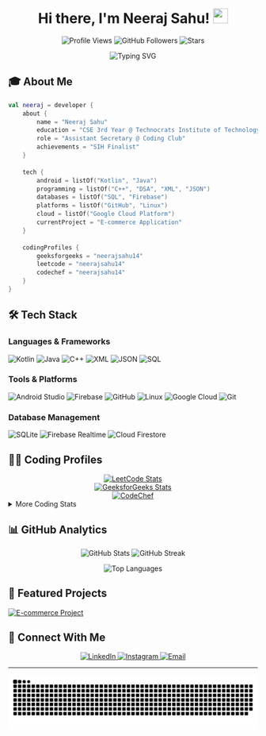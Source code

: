 <h1 align="center">Hi there, I'm Neeraj Sahu! <img src="https://raw.githubusercontent.com/MartinHeinz/MartinHeinz/master/wave.gif" width="30px" height="30px"></h1>

<p align="center">
  <img src="https://komarev.com/ghpvc/?username=neerajsahu14&style=for-the-badge&color=blue" alt="Profile Views"/>
  <img src="https://img.shields.io/github/followers/neerajsahu14?style=for-the-badge&color=green" alt="GitHub Followers"/>
  <img src="https://img.shields.io/github/stars/neerajsahu14?style=for-the-badge&color=yellow" alt="Stars"/>
</p>

<div align="center">
  <img src="https://readme-typing-svg.herokuapp.com?font=Fira+Code&pause=1000&color=2C97EB&center=true&vCenter=true&width=435&lines=Computer+Science+Student;Android+Developer;DSA+Specialist;Cloud+Computing+Enthusiast" alt="Typing SVG"/>
</div>

<h2>🎓 About Me</h2>

```kotlin
val neeraj = developer {
    about {
        name = "Neeraj Sahu"
        education = "CSE 3rd Year @ Technocrats Institute of Technology"
        role = "Assistant Secretary @ Coding Club"
        achievements = "SIH Finalist"
    }
    
    tech {
        android = listOf("Kotlin", "Java")
        programming = listOf("C++", "DSA", "XML", "JSON")
        databases = listOf("SQL", "Firebase")
        platforms = listOf("GitHub", "Linux")
        cloud = listOf("Google Cloud Platform")
        currentProject = "E-commerce Application"
    }
    
    codingProfiles {
        geeksforgeeks = "neerajsahu14"
        leetcode = "neerajsahu14"
        codechef = "neerajsahu14"
    }
}
```

<h2>🛠️ Tech Stack</h2>

<h3>Languages & Frameworks</h3>
<p align="left">
  <img src="https://img.shields.io/badge/Kotlin-7F52FF?style=for-the-badge&logo=kotlin&logoColor=white" alt="Kotlin"/>
  <img src="https://img.shields.io/badge/Java-ED8B00?style=for-the-badge&logo=openjdk&logoColor=white" alt="Java"/>
  <img src="https://img.shields.io/badge/C++-00599C?style=for-the-badge&logo=cplusplus&logoColor=white" alt="C++"/>
  <img src="https://img.shields.io/badge/XML-005C83?style=for-the-badge&logo=xml&logoColor=white" alt="XML"/>
  <img src="https://img.shields.io/badge/JSON-000000?style=for-the-badge&logo=json&logoColor=white" alt="JSON"/>
  <img src="https://img.shields.io/badge/SQL-4479A1?style=for-the-badge&logo=mysql&logoColor=white" alt="SQL"/>
</p>

<h3>Tools & Platforms</h3>
<p align="left">
  <img src="https://img.shields.io/badge/Android_Studio-3DDC84?style=for-the-badge&logo=android-studio&logoColor=white" alt="Android Studio"/>
  <img src="https://img.shields.io/badge/Firebase-FFCA28?style=for-the-badge&logo=firebase&logoColor=black" alt="Firebase"/>
  <img src="https://img.shields.io/badge/GitHub-181717?style=for-the-badge&logo=github&logoColor=white" alt="GitHub"/>
  <img src="https://img.shields.io/badge/Linux-FCC624?style=for-the-badge&logo=linux&logoColor=black" alt="Linux"/>
  <img src="https://img.shields.io/badge/Google_Cloud-4285F4?style=for-the-badge&logo=google-cloud&logoColor=white" alt="Google Cloud"/>
  <img src="https://img.shields.io/badge/Git-F05032?style=for-the-badge&logo=git&logoColor=white" alt="Git"/>
</p>

<h3>Database Management</h3>
<p align="left">
  <img src="https://img.shields.io/badge/SQLite-003B57?style=for-the-badge&logo=sqlite&logoColor=white" alt="SQLite"/>
  <img src="https://img.shields.io/badge/Firebase_Realtime-FF8A65?style=for-the-badge&logo=firebase&logoColor=white" alt="Firebase Realtime"/>
  <img src="https://img.shields.io/badge/Cloud_Firestore-FF8A65?style=for-the-badge&logo=firebase&logoColor=white" alt="Cloud Firestore"/>
</p>

<h2>👨‍💻 Coding Profiles</h2>

<div align="center">
  <a href="https://leetcode.com/neerajsahu14/">
    <img src="https://leetcard.jacoblin.cool/neerajsahu14?theme=dark&font=Adamina" alt="LeetCode Stats"/>
  </a>
</div>

<div align="center">
  <a href="https://auth.geeksforgeeks.org/user/ns922ahwq">
    <img src="https://geeks-for-geeks-stats-api-napiyo.vercel.app/?userName=ns922ahwq" alt="GeeksforGeeks Stats"/>
  </a>
</div>

<div align="center">
  <a href="https://www.codechef.com/users/neeraj_1404">
    <img src="https://img.shields.io/badge/CodeChef-5B4638?style=for-the-badge&logo=codechef&logoColor=white" alt="CodeChef"/>
  </a>
</div>

<details>
<summary>More Coding Stats</summary>
<br>

#### LeetCode Stats
- 🏆 Contest Rating: [Link](https://leetcode.com/neerajsahu14/)
- ⭐ Total Problems Solved
- 🎯 Ranking

#### GeeksforGeeks Stats
- 🏅 Institute Rank
- 💻 Total Problems Solved
- 📊 Coding Score

#### CodeChef Stats
- ⚡ Current Rating
- 🌟 Highest Rating
- 🎮 Contests Participated

</details>

<h2>📊 GitHub Analytics</h2>

<p align="center">
  <img width="48%" src="https://github-readme-stats.vercel.app/api?username=neerajsahu14&show_icons=true&theme=tokyonight" alt="GitHub Stats"/>
  <img width="48%" src="https://github-readme-streak-stats.herokuapp.com/?user=neerajsahu14&theme=tokyonight" alt="GitHub Streak"/>
</p>

<p align="center">
  <img width="40%" src="https://github-readme-stats.vercel.app/api/top-langs/?username=neerajsahu14&layout=compact&theme=tokyonight" alt="Top Languages"/>
</p>

<h2>🌟 Featured Projects</h2>

<p align="left">
  <a href="https://github.com/neerajsahu14/e-commerce">
    <img width="48%" src="https://github-readme-stats.vercel.app/api/pin/?username=neerajsahu14&repo=e-commerce&theme=tokyonight" alt="E-commerce Project"/>
  </a>
</p>

<h2>🤝 Connect With Me</h2>

<p align="center">
  <a href="https://www.linkedin.com/in/neerajsahu14/">
    <img src="https://img.shields.io/badge/LinkedIn-0077B5?style=for-the-badge&logo=linkedin&logoColor=white" alt="LinkedIn"/>
  </a>
  <a href="https://instagram.com/neerajsahu14">
    <img src="https://img.shields.io/badge/Instagram-E4405F?style=for-the-badge&logo=instagram&logoColor=white" alt="Instagram"/>
  </a>
  <a href="mailto:ns9229900@gmail.com">
    <img src="https://img.shields.io/badge/Gmail-D14836?style=for-the-badge&logo=gmail&logoColor=white" alt="Email"/>
  </a>
</p>

---

<p align="center">
  <img src="https://raw.githubusercontent.com/platane/snk/output/github-contribution-grid-snake.svg" alt="Snake animation"/>
</p>